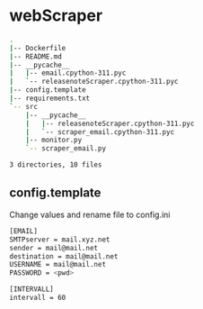 # webScraper
```bash
.
|-- Dockerfile
|-- README.md
|-- __pycache__
|   |-- email.cpython-311.pyc
|   `-- releasenoteScraper.cpython-311.pyc
|-- config.template
|-- requirements.txt
`-- src
    |-- __pycache__
    |   |-- releasenoteScraper.cpython-311.pyc
    |   `-- scraper_email.cpython-311.pyc
    |-- monitor.py
    `-- scraper_email.py

3 directories, 10 files
```

## config.template

Change values and rename file to config.ini

```bash
[EMAIL]
SMTPserver = mail.xyz.net
sender = mail@mail.net
destination = mail@mail.net
USERNAME = mail@mail.net
PASSWORD = <pwd>

[INTERVALL]
intervall = 60
```
